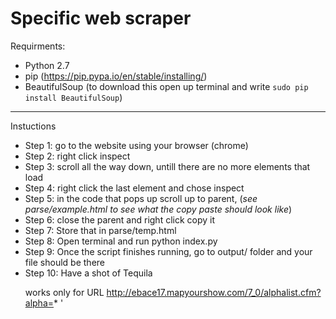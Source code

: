 # Specific web scraper

Requirments:
  * Python 2.7 
  * pip (https://pip.pypa.io/en/stable/installing/)
  * BeautifulSoup (to download this open up terminal and write `sudo pip install BeautifulSoup`)

--- 

Instuctions
  * Step 1: go to the website using your browser (chrome)
  * Step 2: right click inspect
  * Step 3: scroll all the way down, untill there are no more elements that load
  * Step 4: right click the last element and chose inspect
  * Step 5: in the code that pops up scroll up to parent, <table id="jq-regular-exhibitors" class="mys-results mys-zebra mys-hover"> (_see parse/example.html to see what the copy paste should look like_)
  * Step 6: close the parent and right click copy it
  * Step 7: Store that in parse/temp.html
  * Step 8: Open terminal and run python index.py
  * Step 9: Once the script finishes running, go to output/ folder and your file should be there
  * Step 10: Have a shot of Tequila

works only for URL http://ebace17.mapyourshow.com/7_0/alphalist.cfm?alpha=* '